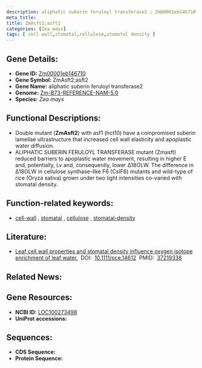 ```yaml
---
description: aliphatic suberin feruloyl transferase2 ; Zm00001eb146710 ; Zea mays
meta_title:
title: ZmAsft2;asft2
categories: [Zea mays]
tags: [ cell wall,stomatal,cellulose,stomatal density ]
---
```


## Gene Details:
- **Gene ID:**	[Zm00001eb146710](https://www.maizegdb.org/gene_center/gene/Zm00001eb146710)
- **Gene Symbol:** ZmAsft2;asft2
- **Gene Name:** aliphatic suberin feruloyl transferase2
- **Genome:** [Zm-B73-REFERENCE-NAM-5.0](https://www.maizegdb.org/genome/assembly/Zm-B73-REFERENCE-NAM-5.0)
- **Species:** *Zea mays*

## Functional Descriptions:
   - Double mutant (**ZmAsft2**) with asf1 (hct10) have a compromised suberin lamellae ultrastructure that increased cell wall elasticity and apoplastic water diffusion.
   - ALIPHATIC SUBERIN FERULOYL TRANSFERASE mutant (Zmasft) reduced barriers to apoplastic water movement, resulting in higher E and, potentially, Lv and, consequently, lower Δ18OLW. The difference in Δ18OLW in cellulose synthase-like F6 (CslF6) mutants and wild-type of rice (Oryza sativa) grown under two light intensities co-varied with stomatal density.

## Function-related keywords:
- [cell-wall](/tags/cell-wall/)&nbsp;,&nbsp;[stomatal](/tags/stomatal/)&nbsp;,&nbsp;[cellulose](/tags/cellulose/)&nbsp;,&nbsp;[stomatal-density](/tags/stomatal-density/)

## Literature:
   - [Leaf cell wall properties and stomatal density influence oxygen isotope enrichment of leaf water.]( https://onlinelibrary.wiley.com/doi/full/10.1111/pce.14612)&nbsp;&nbsp;DOI:&nbsp;&nbsp;[10.1111/pce.14612](https://onlinelibrary.wiley.com/doi/full/10.1111/pce.14612)&nbsp;&nbsp;PMID:&nbsp;&nbsp;[37219338](https://pubmed.ncbi.nlm.nih.gov/37219338/)

## Related News:

## Gene Resources:
- **NCBI ID:**  [LOC100273498](https://www.ncbi.nlm.nih.gov/gene/?term=LOC100273498)
- **UniProt accessions:** [](https://www.uniprot.org/uniprotkb//entry)



## Sequences:
- **CDS Sequence:**
- **Protein Sequence:**
